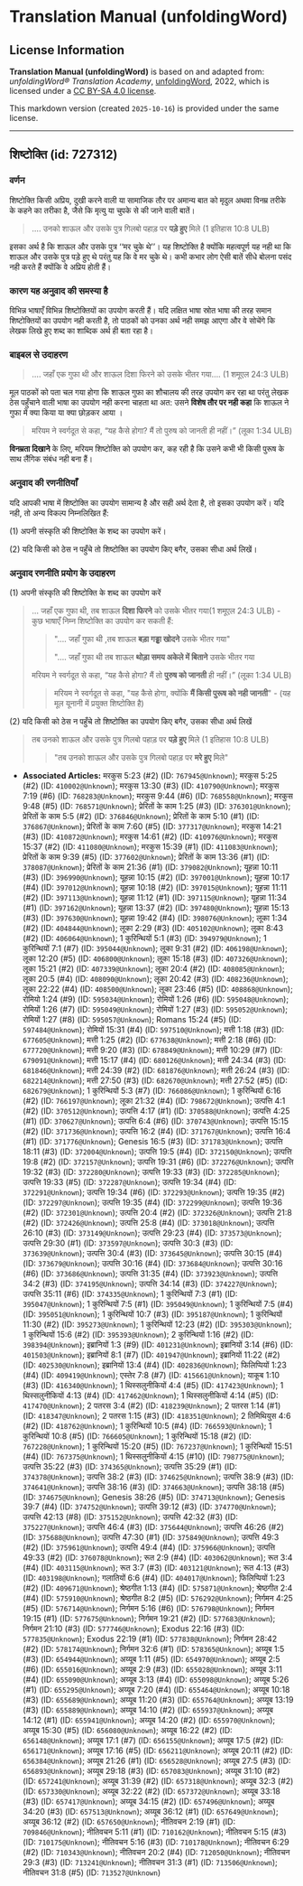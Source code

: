 # Translation Manual (unfoldingWord)

## License Information

**Translation Manual (unfoldingWord)** is based on and adapted from: _unfoldingWord® Translation Academy_, [unfoldingWord](https://unfoldingword.org/utw), 2022, which is licensed under a [CC BY-SA 4.0 license](https://creativecommons.org/licenses/by-sa/4.0/legalcode.en).

This markdown version (created `2025-10-16`) is provided under the same license.



--------------------------------

## शिष्टोक्ति (id: 727312)

### वर्णन

शिष्टोक्ति किसी अप्रिय, दुखी करने वाली या सामाजिक तौर पर अमान्य बात को मृदुल अथवा विनम्र तरीके के कहने का तरीका है, जैसे कि मृत्यु या चुपके से की जाने वाली बातें।

> …. उनको शाऊल और उसके पुत्र गिलबो पहाड़ पर **पड़े हुए** मिले (1 इतिहास 10:8 ULB)

इसका अर्थ है कि शाऊल और उसके पुत्र ‘‘मर चुके थे’’। यह शिष्टोक्ति है क्योंकि महत्वपूर्ण यह नही था कि शाऊल और उसके पुत्र पड़े हुए थे परंतु यह कि वे मर चुके थे। कभी कभार लोग ऐसी बातें सीधे बोलना पसंद नही करते हैं क्योंकि वे अप्रिय होती हैं।

### कारण यह अनुवाद की समस्या है

विभिन्न भाषाएँ विभिन्न शिष्टोक्तियों का उपयोग करती हैं। यदि लक्षित भाषा स्रोत भाषा की तरह समान शिष्टोक्तियों का उपयोग नही करती है, तो पाठकों को उनका अर्थ नही समझ आएगा और वे सोचेंगे कि लेखक लिखे हुए शब्द का शाब्दिक अर्थ ही बता रहा है।

### बाइबल से उदाहरण

> …. जहाँ एक गुफा थी और शाऊल दिशा फिरने को उसके भीतर गया…. (1 शमूएल 24:3 ULB)

मूल पाठकों को पता चल गया होगा कि शाऊल गुफा का शौचालय की तरह उपयोग कर रहा था परंतु लेखक ठेस पहुँचाने वाली भाषा का उपयोग नही करना चाहता था अत: उसने **विशेष तौर पर नही कहा** कि शाऊल ने गुफा में क्या किया या क्या छोड़कर आया ।

> मरियम ने स्वर्गदूत से कहा, “यह कैसे होगा? मैं तो पुरुष को जानती ही नहीं।” (लूका 1:34 ULB)

**विनम्रता दिखाने** के लिए, मरियम शिष्टोक्ति को उपयोग कर, कह रही है कि उसने कभी भी किसी पुरूष के साथ लैंगिक संबंध नही बना हैं।

### अनुवाद की रणनीतियाँ

यदि आपकी भाषा में शिष्टोक्ति का उपयोग सामान्य है और सही अर्थ देता है, तो इसका उपयोग करें। यदि नही, तो अन्य विकल्प निम्नलिखित हैं:

(1\) अपनी संस्कृति की शिष्टोक्ति के शब्द का उपयोग करें।

(2\) यदि किसी को ठेस न पहुँचे तो शिष्टोक्ति का उपयोग किए बगैर, उसका सीधा अर्थ लिखें।

### अनुवाद रणनीति प्रयोग के उदाहरण

(1\) अपनी संस्कृति की शिष्टोक्ति के शब्द का उपयोग करें

> … जहाँ एक गुफा थी, तब शाऊल **दिशा फिरने** को उसके भीतर गया(1 शमूएल 24:3 ULB) \- कुछ भाषाएँ निम्न शिष्टोक्ति का उपयोग कर सकती हैं:
> 
> 
> > "…. जहाँ गुफा थी ,तब शाऊल **बड़ा गड्ढ़ा खोदने** उसके भीतर गया"
> > 
> > "…. जहाँ गुफा थी तब शाऊल **थोड़ा समय अकेले में बिताने** उसके भीतर गया
> 
> मरियम ने स्वर्गदूत से कहा, “यह कैसे होगा? मैं तो **पुरुष को जानती** ही नहीं।” (लूका 1:34 ULB)
> 
> 
> > मरियम ने स्वर्गदूत से कहा, "यह कैसे होगा, क्योंकि **मैं किसी पुरूष को नही जानती**" \- (यह मूल यूनानी में प्रयुक्त शिष्टोक्ति है)

(2\) यदि किसी को ठेस न पहुँचे तो शिष्टोक्ति का उपयोग किए बगैर, उसका सीधा अर्थ लिखें

> तब उनको शाऊल और उसके पुत्र गिलबो पहाड़ पर **पड़े हुए** मिले (1 इतिहास 10:8 ULB)
> 
> 
> > "तब उनको शाऊल और उसके पुत्र गिलबो पहाड़ पर **मरे हुए** मिले"

* **Associated Articles:** मरकुस 5:23 (#2) (ID: `767945@Unknown`); मरकुस 5:25 (#2) (ID: `410002@Unknown`); मरकुस 13:30 (#3) (ID: `410790@Unknown`); मरकुस 7:19 (#6) (ID: `768283@Unknown`); मरकुस 9:44 (#6) (ID: `768558@Unknown`); मरकुस 9:48 (#5) (ID: `768571@Unknown`); प्रेरितों के काम 1:25 (#3) (ID: `376301@Unknown`); प्रेरितों के काम 5:5 (#2) (ID: `376846@Unknown`); प्रेरितों के काम 5:10 (#1) (ID: `376867@Unknown`); प्रेरितों के काम 7:60 (#5) (ID: `377317@Unknown`); मरकुस 14:21 (#3) (ID: `410872@Unknown`); मरकुस 14:61 (#2) (ID: `410976@Unknown`); मरकुस 15:37 (#2) (ID: `411080@Unknown`); मरकुस 15:39 (#1) (ID: `411083@Unknown`); प्रेरितों के काम 9:39 (#5) (ID: `377602@Unknown`); प्रेरितों के काम 13:36 (#1) (ID: `378087@Unknown`); प्रेरितों के काम 21:36 (#1) (ID: `379082@Unknown`); यूहन्ना 10:11 (#3) (ID: `396990@Unknown`); यूहन्ना 10:15 (#2) (ID: `397001@Unknown`); यूहन्ना 10:17 (#4) (ID: `397012@Unknown`); यूहन्ना 10:18 (#2) (ID: `397015@Unknown`); यूहन्ना 11:11 (#2) (ID: `397113@Unknown`); यूहन्ना 11:12 (#1) (ID: `397115@Unknown`); यूहन्ना 11:34 (#1) (ID: `397162@Unknown`); यूहन्ना 13:37 (#2) (ID: `397480@Unknown`); यूहन्ना 15:13 (#3) (ID: `397630@Unknown`); यूहन्ना 19:42 (#4) (ID: `398076@Unknown`); लूका 1:34 (#2) (ID: `404844@Unknown`); लूका 2:29 (#3) (ID: `405102@Unknown`); लूका 8:43 (#2) (ID: `406064@Unknown`); 1 कुरिन्थियों 5:1 (#3) (ID: `394979@Unknown`); 1 कुरिन्थियों 7:1 (#7) (ID: `395044@Unknown`); लूका 9:31 (#2) (ID: `406198@Unknown`); लूका 12:20 (#5) (ID: `406800@Unknown`); लूका 15:18 (#3) (ID: `407326@Unknown`); लूका 15:21 (#2) (ID: `407339@Unknown`); लूका 20:4 (#2) (ID: `408085@Unknown`); लूका 20:5 (#4) (ID: `408090@Unknown`); लूका 20:42 (#3) (ID: `408236@Unknown`); लूका 22:22 (#4) (ID: `408500@Unknown`); लूका 23:46 (#5) (ID: `408868@Unknown`); रोमियो 1:24 (#9) (ID: `595034@Unknown`); रोमियों 1:26 (#6) (ID: `595048@Unknown`); रोमियों 1:26 (#7) (ID: `595049@Unknown`); रोमियों 1:27 (#3) (ID: `595052@Unknown`); रोमियों 1:27 (#8) (ID: `595057@Unknown`); Romans 15:24 (#5) (ID: `597484@Unknown`); रोमियों 15:31 (#4) (ID: `597510@Unknown`); मत्ती 1:18 (#3) (ID: `677605@Unknown`); मत्ती 1:25 (#2) (ID: `677638@Unknown`); मत्ती 2:18 (#6) (ID: `677720@Unknown`); मत्ती 9:20 (#3) (ID: `678849@Unknown`); मत्ती 10:29 (#7) (ID: `679091@Unknown`); मत्ती 15:17 (#4) (ID: `680126@Unknown`); मत्ती 24:34 (#3) (ID: `681846@Unknown`); मत्ती 24:39 (#2) (ID: `681876@Unknown`); मत्ती 26:24 (#3) (ID: `682214@Unknown`); मत्ती 27:50 (#3) (ID: `682670@Unknown`); मत्ती 27:52 (#5) (ID: `682679@Unknown`); 1 कुरिन्थियों 5:3 (#7) (ID: `766086@Unknown`); 1 कुरिन्थियों 6:16 (#2) (ID: `766197@Unknown`); लूका 21:32 (#4) (ID: `798672@Unknown`); उत्पत्ति 4:1 (#2) (ID: `370512@Unknown`); उत्पत्ति 4:17 (#1) (ID: `370588@Unknown`); उत्पत्ति 4:25 (#1) (ID: `370627@Unknown`); उत्पत्ति 6:4 (#6) (ID: `370743@Unknown`); उत्पत्ति 15:15 (#2) (ID: `371736@Unknown`); उत्पत्ति 16:2 (#4) (ID: `371767@Unknown`); उत्पत्ति 16:4 (#1) (ID: `371776@Unknown`); Genesis 16:5 (#3) (ID: `371783@Unknown`); उत्पत्ति 18:11 (#3) (ID: `372004@Unknown`); उत्पत्ति 19:5 (#4) (ID: `372150@Unknown`); उत्पत्ति 19:8 (#2) (ID: `372157@Unknown`); उत्पत्ति 19:31 (#6) (ID: `372276@Unknown`); उत्पत्ति 19:32 (#3) (ID: `372280@Unknown`); उत्पत्ति 19:33 (#3) (ID: `372285@Unknown`); उत्पत्ति 19:33 (#5) (ID: `372287@Unknown`); उत्पत्ति 19:34 (#4) (ID: `372291@Unknown`); उत्पत्ति 19:34 (#6) (ID: `372293@Unknown`); उत्पत्ति 19:35 (#2) (ID: `372297@Unknown`); उत्पत्ति 19:35 (#4) (ID: `372299@Unknown`); उत्पत्ति 19:36 (#2) (ID: `372301@Unknown`); उत्पत्ति 20:4 (#2) (ID: `372326@Unknown`); उत्पत्ति 21:8 (#2) (ID: `372426@Unknown`); उत्पत्ति 25:8 (#4) (ID: `373018@Unknown`); उत्पत्ति 26:10 (#3) (ID: `373149@Unknown`); उत्पत्ति 29:23 (#4) (ID: `373573@Unknown`); उत्पत्ति 29:30 (#1) (ID: `373597@Unknown`); उत्पत्ति 30:3 (#3) (ID: `373639@Unknown`); उत्पत्ति 30:4 (#3) (ID: `373645@Unknown`); उत्पत्ति 30:15 (#4) (ID: `373679@Unknown`); उत्पत्ति 30:16 (#4) (ID: `373684@Unknown`); उत्पत्ति 30:16 (#6) (ID: `373686@Unknown`); उत्पत्ति 31:35 (#4) (ID: `373923@Unknown`); उत्पत्ति 34:2 (#3) (ID: `374195@Unknown`); उत्पत्ति 34:14 (#3) (ID: `374227@Unknown`); उत्पत्ति 35:11 (#6) (ID: `374335@Unknown`); 1 कुरिन्थियों 7:3 (#1) (ID: `395047@Unknown`); 1 कुरिन्थियों 7:5 (#1) (ID: `395049@Unknown`); 1 कुरिन्थियों 7:5 (#4) (ID: `395051@Unknown`); 1 कुरिन्थियों 10:7 (#3) (ID: `395187@Unknown`); 1 कुरिन्थियों 11:30 (#2) (ID: `395273@Unknown`); 1 कुरिन्थियों 12:23 (#2) (ID: `395303@Unknown`); 1 कुरिन्थियों 15:6 (#2) (ID: `395393@Unknown`); 2 कुरिन्थियों 1:16 (#2) (ID: `398394@Unknown`); इब्रानियों 1:3 (#9) (ID: `401231@Unknown`); इब्रानियों 3:14 (#6) (ID: `401503@Unknown`); इब्रानियों 8:1 (#7) (ID: `401947@Unknown`); इब्रानियों 11:22 (#2) (ID: `402530@Unknown`); इब्रानियों 13:4 (#4) (ID: `402836@Unknown`); फिलिप्पियों 1:23 (#4) (ID: `409419@Unknown`); एस्तेर 7:8 (#7) (ID: `415661@Unknown`); याकूब 1:10 (#3) (ID: `416340@Unknown`); 1 थिस्सलुनीकियों 4:4 (#5) (ID: `417423@Unknown`); 1 थिस्सलुनीकियों 4:13 (#4) (ID: `417462@Unknown`); 1 थिस्सलुनीकियों 4:14 (#5) (ID: `417470@Unknown`); 2 पतरस 3:4 (#2) (ID: `418239@Unknown`); 2 पतरस 1:14 (#1) (ID: `418347@Unknown`); 2 पतरस 1:15 (#3) (ID: `418351@Unknown`); 2 तिमिथियुस 4:6 (#2) (ID: `418762@Unknown`); 1 कुरिन्थियों 10:5 (#4) (ID: `766593@Unknown`); 1 कुरिन्थियों 10:8 (#5) (ID: `766605@Unknown`); 1 कुरिन्थियों 15:18 (#2) (ID: `767228@Unknown`); 1 कुरिन्थियों 15:20 (#5) (ID: `767237@Unknown`); 1 कुरिन्थियों 15:51 (#4) (ID: `767375@Unknown`); 1 थिस्सलुनीकियों 4:15 (#10) (ID: `798775@Unknown`); उत्पत्ति 35:22 (#3) (ID: `374365@Unknown`); उत्पत्ति 35:29 (#1) (ID: `374378@Unknown`); उत्पत्ति 38:2 (#3) (ID: `374625@Unknown`); उत्पत्ति 38:9 (#3) (ID: `374641@Unknown`); उत्पत्ति 38:16 (#3) (ID: `374663@Unknown`); उत्पत्ति 38:18 (#5) (ID: `374675@Unknown`); Genesis 38:26 (#5) (ID: `374713@Unknown`); Genesis 39:7 (#4) (ID: `374752@Unknown`); उत्पत्ति 39:12 (#3) (ID: `374770@Unknown`); उत्पत्ति 42:13 (#8) (ID: `375152@Unknown`); उत्पत्ति 42:32 (#3) (ID: `375227@Unknown`); उत्पत्ति 46:4 (#3) (ID: `375644@Unknown`); उत्पत्ति 46:26 (#2) (ID: `375688@Unknown`); उत्पत्ति 47:30 (#1) (ID: `375849@Unknown`); उत्पत्ति 49:3 (#2) (ID: `375961@Unknown`); उत्पत्ति 49:4 (#4) (ID: `375966@Unknown`); उत्पत्ति 49:33 (#2) (ID: `376078@Unknown`); रूत 2:9 (#4) (ID: `403062@Unknown`); रूत 3:4 (#4) (ID: `403115@Unknown`); रूत 3:7 (#3) (ID: `403121@Unknown`); रूत 4:13 (#3) (ID: `403198@Unknown`); गलातियों 6:6 (#4) (ID: `404017@Unknown`); फिलिप्पियों 1:23 (#2) (ID: `409671@Unknown`); श्रेष्ठगीत 1:13 (#4) (ID: `575871@Unknown`); श्रेष्ठगीत 2:4 (#4) (ID: `575910@Unknown`); श्रेष्ठगीत 8:2 (#5) (ID: `576292@Unknown`); निर्गमन 4:25 (#5) (ID: `576714@Unknown`); निर्गमन 5:16 (#6) (ID: `576798@Unknown`); निर्गमन 19:15 (#1) (ID: `577675@Unknown`); निर्गमन 19:21 (#2) (ID: `577683@Unknown`); निर्गमन 21:10 (#3) (ID: `577746@Unknown`); Exodus 22:16 (#3) (ID: `577835@Unknown`); Exodus 22:19 (#1) (ID: `577838@Unknown`); निर्गमन 28:42 (#2) (ID: `578174@Unknown`); निर्गमन 32:6 (#1) (ID: `578365@Unknown`); अय्यूब 1:5 (#3) (ID: `654944@Unknown`); अय्यूब 1:11 (#5) (ID: `654970@Unknown`); अय्यूब 2:5 (#6) (ID: `655016@Unknown`); अय्यूब 2:9 (#3) (ID: `655028@Unknown`); अय्यूब 3:11 (#4) (ID: `655090@Unknown`); अय्यूब 3:13 (#4) (ID: `655098@Unknown`); अय्यूब 5:26 (#1) (ID: `655295@Unknown`); अय्यूब 7:20 (#4) (ID: `655464@Unknown`); अय्यूब 10:18 (#3) (ID: `655689@Unknown`); अय्यूब 11:20 (#3) (ID: `655764@Unknown`); अय्यूब 13:19 (#3) (ID: `655889@Unknown`); अय्यूब 14:10 (#2) (ID: `655937@Unknown`); अय्यूब 14:12 (#1) (ID: `655941@Unknown`); अय्यूब 14:20 (#2) (ID: `655970@Unknown`); अय्यूब 15:30 (#5) (ID: `656080@Unknown`); अय्यूब 16:22 (#2) (ID: `656148@Unknown`); अय्यूब 17:1 (#7) (ID: `656155@Unknown`); अय्यूब 17:5 (#2) (ID: `656171@Unknown`); अय्यूब 17:16 (#5) (ID: `656211@Unknown`); अय्यूब 20:11 (#2) (ID: `656384@Unknown`); अय्यूब 21:26 (#1) (ID: `656528@Unknown`); अय्यूब 27:5 (#3) (ID: `656893@Unknown`); अय्यूब 29:18 (#3) (ID: `657083@Unknown`); अय्यूब 31:10 (#2) (ID: `657241@Unknown`); अय्यूब 31:39 (#2) (ID: `657318@Unknown`); अय्यूब 32:3 (#2) (ID: `657330@Unknown`); अय्यूब 32:22 (#2) (ID: `657372@Unknown`); अय्यूब 33:18 (#3) (ID: `657417@Unknown`); अय्यूब 34:15 (#2) (ID: `657496@Unknown`); अय्यूब 34:20 (#3) (ID: `657513@Unknown`); अय्यूब 36:12 (#1) (ID: `657649@Unknown`); अय्यूब 36:12 (#2) (ID: `657650@Unknown`); नीतिवचन 2:19 (#1) (ID: `709846@Unknown`); नीतिवचन 5:11 (#1) (ID: `710162@Unknown`); नीतिवचन 5:15 (#3) (ID: `710175@Unknown`); नीतिवचन 5:16 (#3) (ID: `710178@Unknown`); नीतिवचन 6:29 (#2) (ID: `710343@Unknown`); नीतिवचन 20:2 (#4) (ID: `712050@Unknown`); नीतिवचन 29:3 (#3) (ID: `713241@Unknown`); नीतिवचन 31:3 (#1) (ID: `713506@Unknown`); नीतिवचन 31:8 (#5) (ID: `713527@Unknown`)

